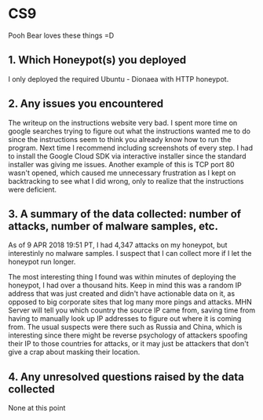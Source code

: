 # CS9
Pooh Bear loves these things =D
## 1. Which Honeypot(s) you deployed
I only deployed the required Ubuntu - Dionaea with HTTP honeypot.
## 2. Any issues you encountered
The writeup on the instructions website very bad. I spent more time on google searches trying to figure out what the instructions wanted me to do since the instructions seem to think you already know how to run the program. Next time I recommend including screenshots of every step. I had to install the Google Cloud SDK via interactive installer since the standard installer was giving me issues. Another example of this is TCP port 80 wasn't opened, which caused me unnecessary frustration as I kept on backtracking to see what I did wrong, only to realize that the instructions were deficient.
## 3. A summary of the data collected: number of attacks, number of malware samples, etc.
As of 9 APR 2018 19:51 PT, I had 4,347 attacks on my honeypot, but interestinly no malware samples. I suspect that I can collect more if I let the honeypot run longer.

The most interesting thing I found was within minutes of deploying the honeypot, I had over a thousand hits. Keep in mind this was a random IP address that was just created and didn't have actionable data on it, as opposed to big corporate sites that log many more pings and attacks. MHN Server will tell you which country the source IP came from, saving time from having to manually look up IP addresses to figure out where it is coming from. The usual suspects were there such as Russia and China, which is interesting since there might be reverse psychology of attackers spoofing their IP to those countries for attacks, or it may just be attackers that don't give a crap about masking their location.
## 4. Any unresolved questions raised by the data collected
None at this point
